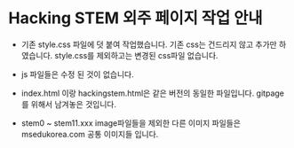 # Hacking STEM 외주 페이지 작업 안내

* 기존 style.css 파일에 덧 붙여 작업했습니다. 기존 css는 건드리지 않고 추가만 하였습니다. style.css를 제외하고는 변경된 css파일 없습니다.

* js 파일들은 수정 된 것이 없습니다.

* index.html 이랑 hackingstem.html은 같은 버전의 동일한 파일입니다. gitpage를 위해서 남겨놓은 것입니다.

* stem0 ~ stem11.xxx image파일들을 제외한 다른 이미지 파일들은 msedukorea.com 공통 이미지들 입니다.



